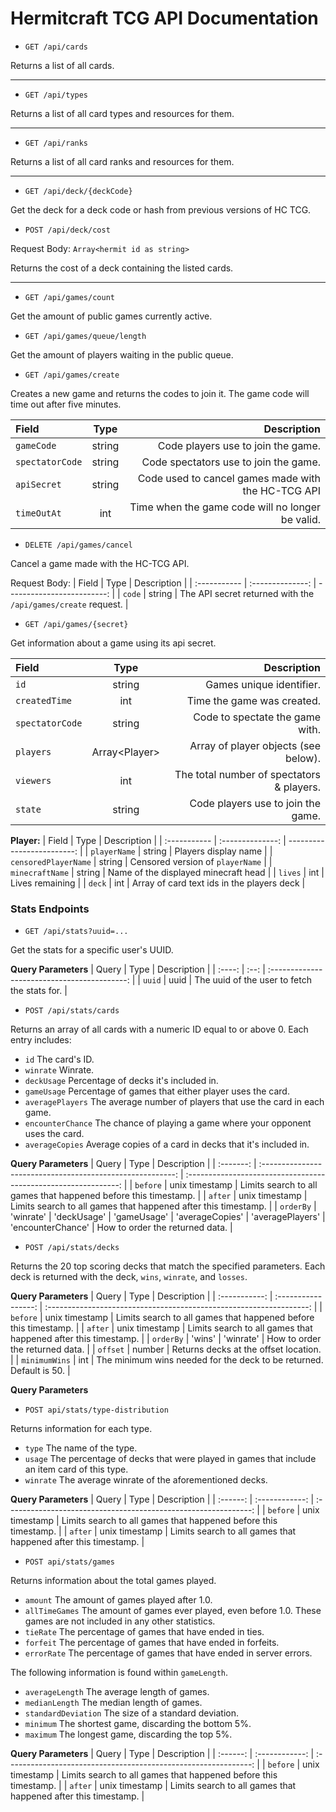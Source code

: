 # Hermitcraft TCG API Documentation

-   `GET /api/cards`

Returns a list of all cards.

---

-   `GET /api/types`

Returns a list of all card types and resources for them.

---

-   `GET /api/ranks`

Returns a list of all card ranks and resources for them.

---

-   `GET /api/deck/{deckCode}`

Get the deck for a deck code or hash from previous versions of HC TCG.

-   `POST /api/deck/cost`

Request Body: `Array<hermit id as string>`

Returns the cost of a deck containing the listed cards.

---

-   `GET /api/games/count`

Get the amount of public games currently active.

-   `GET /api/games/queue/length`

Get the amount of players waiting in the public queue.

-   `GET /api/games/create`

Creates a new game and returns the codes to join it. The game code will time out after five minutes.

| Field           |  Type  |                                        Description |
| :-------------- | :----: | -------------------------------------------------: |
| `gameCode`      | string |                 Code players use to join the game. |
| `spectatorCode` | string |              Code spectators use to join the game. |
| `apiSecret`     | string | Code used to cancel games made with the HC-TCG API |
| `timeOutAt`     |  int   |   Time when the game code will no longer be valid. |

-   `DELETE /api/games/cancel`

Cancel a game made with the HC-TCG API.

Request Body:
| Field | Type | Description |
| :----------- | :--------------: | -------------------------: |
| `code` | string | The API secret returned with the `/api/games/create` request. |

-   `GET /api/games/{secret}`

Get information about a game using its api secret.

| Field           |        Type         |                               Description |
| :-------------- | :-----------------: | ----------------------------------------: |
| `id`            |       string        |                  Games unique identifier. |
| `createdTime`   |         int         |                Time the game was created. |
| `spectatorCode` |       string        |           Code to spectate the game with. |
| `players`       | Array&lt;Player&gt; |      Array of player objects (see below). |
| `viewers`       |         int         | The total number of spectators & players. |
| `state`         |       string        |        Code players use to join the game. |

**Player:**
| Field | Type | Description |
| :----------- | :--------------: | -------------------------: |
| `playerName` | string | Players display name |
| `censoredPlayerName` | string | Censored version of `playerName` |
| `minecraftName` | string | Name of the displayed minecraft head |
| `lives` | int | Lives remaining |
| `deck` | int | Array of card text ids in the players deck |

### Stats Endpoints

-   `GET /api/stats?uuid=...`

Get the stats for a specific user's UUID.

**Query Parameters**
| Query | Type | Description |
| :----: | :--: | :------------------------------------------: |
| `uuid` | uuid | The uuid of the user to fetch the stats for. |

-   `POST /api/stats/cards`

Returns an array of all cards with a numeric ID equal to or above 0. Each entry includes:

-   `id` The card's ID.
-   `winrate` Winrate.
-   `deckUsage` Percentage of decks it's included in.
-   `gameUsage` Percentage of games that either player uses the card.
-   `averagePlayers` The average number of players that use the card in each game.
-   `encounterChance` The chance of playing a game where your opponent uses the card.
-   `averageCopies` Average copies of a card in decks that it's included in.

**Query Parameters**
| Query | Type | Description |
| :-------: | :--------------------------------------------------------: | :-------------------------------------------------------------: |
| `before` | unix timestamp | Limits search to all games that happened before this timestamp. |
| `after` | unix timestamp | Limits search to all games that happened after this timestamp. |
| `orderBy` | 'winrate' \| 'deckUsage' \| 'gameUsage' \| 'averageCopies' \| 'averagePlayers' \| 'encounterChance' | How to order the returned data. |

-   `POST /api/stats/decks`

Returns the 20 top scoring decks that match the specified parameters. Each deck is returned with the deck, `wins`, `winrate`, and `losses`.

**Query Parameters**
| Query | Type | Description |
| :-----------: | :-----------------: | :-----------------------------------------------------------------: |
| `before` | unix timestamp | Limits search to all games that happened before this timestamp. |
| `after` | unix timestamp | Limits search to all games that happened after this timestamp. |
| `orderBy` | 'wins' \| 'winrate' | How to order the returned data. |
| `offset` | number | Returns decks at the offset location. |
| `minimumWins` | int | The minimum wins needed for the deck to be returned. Default is 50. |

**Query Parameters**

-   `POST api/stats/type-distribution`

Returns information for each type.

-   `type` The name of the type.
-   `usage` The percentage of decks that were played in games that include an item card of this type.
-   `winrate` The average winrate of the aforementioned decks.

**Query Parameters**
| Query | Type | Description |
| :------: | :------------: | :-------------------------------------------------------------: |
| `before` | unix timestamp | Limits search to all games that happened before this timestamp. |
| `after` | unix timestamp | Limits search to all games that happened after this timestamp. |

-   `POST api/stats/games`

Returns information about the total games played.

-   `amount` The amount of games played after 1.0.
-   `allTimeGames` The amount of games ever played, even before 1.0. These games are not included in any other statistics.
-   `tieRate` The percentage of games that have ended in ties.
-   `forfeit` The percentage of games that have ended in forfeits.
-   `errorRate` The percentage of games that have ended in server errors.

The following information is found within `gameLength`.

-   `averageLength` The average length of games.
-   `medianLength` The median length of games.
-   `standardDeviation` The size of a standard deviation.
-   `minimum` The shortest game, discarding the bottom 5%.
-   `maximum` The longest game, discarding the top 5%.

**Query Parameters**
| Query | Type | Description |
| :------: | :------------: | :-------------------------------------------------------------: |
| `before` | unix timestamp | Limits search to all games that happened before this timestamp. |
| `after` | unix timestamp | Limits search to all games that happened after this timestamp. |
